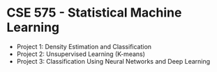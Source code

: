 # CSE 575 - Statistical Machine Learning

* Project 1: Density Estimation and Classification
* Project 2: Unsupervised Learning (K-means)
* Project 3: Classification Using Neural Networks and Deep Learning
